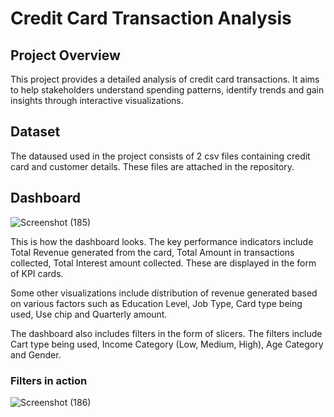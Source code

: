 # Credit Card Transaction Analysis 
## Project Overview
This project provides a detailed analysis of credit card transactions. It aims to help stakeholders understand spending patterns, identify trends and gain insights through interactive visualizations.

## Dataset
The dataused used in the project consists of 2 csv files containing credit card and customer details. These files are attached in the repository.

## Dashboard 
![Screenshot (185)](https://github.com/user-attachments/assets/be1b826c-3b14-4de3-9402-2341f439d16d)

This is how the dashboard looks.
The key performance indicators include Total Revenue generated from the card, Total Amount in transactions collected, Total Interest amount collected. These are displayed in the form of KPI cards.

Some other visualizations include distribution of revenue generated based on various factors such as Education Level, Job Type, Card type being used, Use chip and Quarterly amount.

The dashboard also includes filters in the form of slicers.
The filters include Cart type being used, Income Category (Low, Medium, High), Age Category and Gender.

### Filters in action

![Screenshot (186)](https://github.com/user-attachments/assets/be017d43-afa0-4ecd-9df2-391545bb712e)




